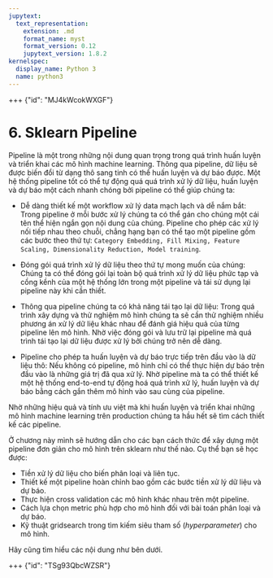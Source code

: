 ```yaml
---
jupytext:
  text_representation:
    extension: .md
    format_name: myst
    format_version: 0.12
    jupytext_version: 1.8.2
kernelspec:
  display_name: Python 3
  name: python3
---
```


+++ {"id": "MJ4kWcokWXGF"}

# 6. Sklearn Pipeline

Pipeline là một trong những nội dung quan trọng trong quá trình huấn luyện và triển khai các mô hình machine learning. Thông qua pipeline, dữ liệu sẽ được biến đổi từ dạng thô sang tinh có thể huấn luyện và dự báo được. Một hệ thống pipeline tốt có thể tự động quá quá trình xử lý dữ liệu, huấn luyện và dự báo một cách nhanh chóng bởi pipeline có thể giúp chúng ta:

* Dễ dàng thiết kế một workflow xử lý data mạch lạch và dễ nắm bắt: Trong pipeline ở mỗi bước xử lý chúng ta có thể gán cho chúng một cái tên thể hiện ngắn gọn nội dung của chúng. Pipeline cho phép các xử lý nối tiếp nhau theo chuỗi, chẳng hạng bạn có thể tạo một pipeline gồm các bước theo thứ tự: `Category Embedding, Fill Mixing, Feature Scaling, Dimensionality Reduction, Model training`.

* Đóng gói quá trình xử lý dữ liệu theo thứ tự mong muốn của chúng: Chúng ta có thể đóng gói lại toàn bộ quá trình xử lý dữ liệu phức tạp và cồng kềnh của một hệ thống lớn trong một pipeline và tái sử dụng lại pipeline này khi cần thiết.

* Thông qua pipeline chúng ta có khả năng tái tạo lại dữ liệu: Trong quá trình xây dựng và thử nghiệm mô hình chúng ta sẽ cần thử nghiệm nhiều phương án xử lý dữ liệu khác nhau để đánh giá hiệu quả của từng pipeline lên mô hình. Nhờ việc đóng gói và lưu trữ lại pipeline mà quá trình tái tạo lại dữ liệu được xử lý bởi chúng trở nên dễ dàng.

* Pipeline cho phép ta huấn luyện và dự báo trực tiếp trên đầu vào là dữ liệu thô: Nếu không có pipeline, mô hình chỉ có thể thực hiện dự báo trên đầu vào là những giá trị đã qua xử lý. Nhờ pipeline mà ta có thể thiết kế một hệ thống end-to-end tự động hoá quá trình xử lý, huấn luyện và dự báo bằng cách gắn thêm mô hình vào sau cùng của pipeline.

Nhờ những hiệu quả và tính ưu việt mà khi huấn luyện và triển khai những mô hình machine learning trên production chúng ta hầu hết sẽ tìm cách thiết kế các pipeline.

Ở chương này mình sẽ hướng dẫn cho các bạn cách thức để xây dựng một pipeline đơn giản cho mô hình trên sklearn như thế nào. Cụ thể bạn sẽ học được:

* Tiền xử lý dữ liệu cho biến phân loại và liên tục.
* Thiết kế một pipeline hoàn chỉnh bao gồm các bước tiền xử lý dữ liệu và dự báo.
* Thực hiện cross validation các mô hình khác nhau trên một pipeline.
* Cách lựa chọn metric phù hợp cho mô hình đối với bài toán phân loại và dự báo.
* Kỹ thuật gridsearch trong tìm kiếm siêu tham số (_hyperparameter_) cho mô hình.

Hãy cũng tìm hiểu các nội dung như bên dưới.

+++ {"id": "TSg93QbcWZSR"}